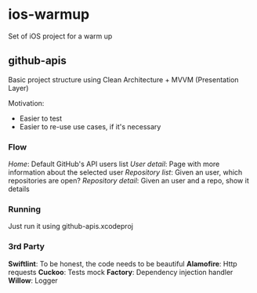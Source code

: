 # ios-warmup

Set of iOS project for a warm up

## github-apis

Basic project structure using Clean Architecture + MVVM (Presentation Layer)

Motivation:

- Easier to test
- Easier to re-use use cases, if it's necessary

### Flow

*Home*: Default GitHub's API users list
*User detail*: Page with more information about the selected user
*Repository list*: Given an user, which repositories are open?
*Repository detail*: Given an user and a repo, show it details

### Running

Just run it using github-apis.xcodeproj

### 3rd Party

**Swiftlint**: To be honest, the code needs to be beautiful
**Alamofire**: Http requests
**Cuckoo**: Tests mock
**Factory**: Dependency injection handler
**Willow**: Logger
